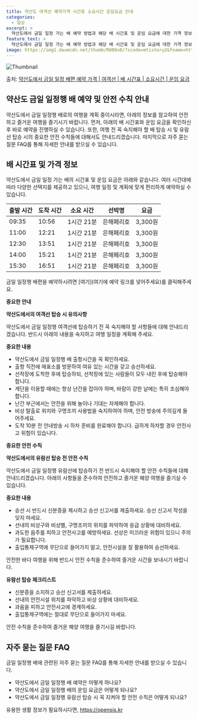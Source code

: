 ```yaml
---
title: 약산도 여객선 예약가격 시간표 소요시간 운임요금 안내
categories:
  - 일상
excerpt: >
  약산도에서 금일 일정 가는 배 예약 방법과 해당 배 시간표 및 운임 요금에 대한 가격 정보를 안내 드리겠습니다. 안전하고 재밋는 금일 일정행 여행을 위해 아래 정보 참고하시기 바랍니다. 금일 일정행 배편 예약하기 👈 클릭약산도에서 금일 일정행 배 시간표출발 시간도착 시간소요 시간선박명요금09:3510:561시간 21분은해페리호3,300원11:0012:211시간 21분은해페리호3,300원12:3013:511시간 21분은해페리호3,300원14:0015:211시간 21분은해페리호3,300원15:3016:511시간 21분은해페리호3,300원금일 일정행 배편 예약하기 👈 클릭약산도에서의 여객선 탑승 시 유의해야 할 사항약산도에서 금일 일정행 여객선에 탑승하기 전 꼭 숙지해야 할 사항들에 대해 알아봅시다. 중요한 ..
feature_text: >
  약산도에서 금일 일정 가는 배 예약 방법과 해당 배 시간표 및 운임 요금에 대한 가격 정보를 안내 드리겠습니다. 안전하고 재밋는 금일 일정행 여행을 위해 아래 정보 참고하시기 바랍니다. 금일 일정행 배편 예약하기 👈 클릭약산도에서 금일 일정행 배 시간표출발 시간도착 시간소요 시간선박명요금09:3510:561시간 21분은해페리호3,300원11:0012:211시간 21분은해페리호3,300원12:3013:511시간 21분은해페리호3,300원14:0015:211시간 21분은해페리호3,300원15:3016:511시간 21분은해페리호3,300원금일 일정행 배편 예약하기 👈 클릭약산도에서의 여객선 탑승 시 유의해야 할 사항약산도에서 금일 일정행 여객선에 탑승하기 전 꼭 숙지해야 할 사항들에 대해 알아봅시다. 중요한 ..
image: https://img1.daumcdn.net/thumb/R800x0/?scode=mtistory2&fname=https%3A%2F%2Fblog.kakaocdn.net%2Fdn%2FuRcv5%2FbtsHBTeqqat%2Fx4ZAfNdQ78BQvbUlkPlBP0%2Fimg.webp
---
```


![Thumbnail](https://img1.daumcdn.net/thumb/R800x0/?scode=mtistory2&fname=https%3A%2F%2Fblog.kakaocdn.net%2Fdn%2FuRcv5%2FbtsHBTeqqat%2Fx4ZAfNdQ78BQvbUlkPlBP0%2Fimg.webp)

<p>출처: <a href="https://opensis.kr/entry/%EC%95%BD%EC%82%B0%EB%8F%84%EC%97%90%EC%84%9C-%EA%B8%88%EC%9D%BC-%EC%9D%BC%EC%A0%95-%EB%B0%B0%ED%8E%B8-%EC%98%88%EC%95%BD-%EA%B0%80%EA%B2%A9-%EC%97%AC%EA%B0%9D%EC%84%A0-%EB%B0%B0-%EC%8B%9C%EA%B0%84%ED%91%9C-%EC%86%8C%EC%9A%94%EC%8B%9C%EA%B0%84-%EC%9A%B4%EC%9E%84-%EC%9A%94%EA%B8%88" rel="dofollow">약산도에서 금일 일정 배편 예약 가격 | 여객선 | 배 시간표 | 소요시간 | 운임 요금</a> </p>

## 약산도 금일 일정행 배 예약 및 안전 수칙 안내



약산도에서 금일 일정행 배로의 여행을 계획 중이시라면, 아래의 정보를 참고하여 안전하고 즐거운 여행을 즐기시기 바랍니다. 먼저, 아래의 배
시간표와 운임 요금을 확인하신 후 바로 예약을 진행하실 수 있습니다. 또한, 여행 전 꼭 숙지해야 할 배 탑승 시 및 유람선 탑승 시의
중요한 안전 수칙들에 대해서도 안내드리겠습니다. 마지막으로 자주 묻는 질문 FAQ를 통해 자세한 안내를 받으실 수 있습니다.

## 배 시간표 및 가격 정보

약산도에서 금일 일정 가는 배의 시간표 및 운임 요금은 아래와 같습니다. 여러 시간대에 따라 다양한 선택지를 제공하고 있으니, 여행 일정 및
계획에 맞게 편리하게 예약하실 수 있습니다.

출발 시간 | 도착 시간 | 소요 시간 | 선박명 | 요금  
---|---|---|---|---  
09:35 | 10:56 | 1시간 21분 | 은해페리호 | 3,300원  
11:00 | 12:21 | 1시간 21분 | 은해페리호 | 3,300원  
12:30 | 13:51 | 1시간 21분 | 은해페리호 | 3,300원  
14:00 | 15:21 | 1시간 21분 | 은해페리호 | 3,300원  
15:30 | 16:51 | 1시간 21분 | 은해페리호 | 3,300원  
  
금일 일정행 배편을 예약하시려면 [여기](여기에 예약 링크를 넣어주세요)를 클릭해주세요.

**중요한 안내**

**약산도에서의 여객선 탑승 시 유의사항**

약산도에서 금일 일정행 여객선에 탑승하기 전 꼭 숙지해야 할 사항들에 대해 안내드리겠습니다. 반드시 아래의 내용을 숙지하고 여행 일정을
계획해 주세요.

**중요한 내용**

  * 약산도에서 금일 일정행 배 출항시간을 꼭 확인하세요.
  * 출항 직전에 매표소를 방문하여 여유 있는 시간을 갖고 승선하세요.
  * 선착장에 도착한 후에 탑승하되, 선착장에 있는 사람들이 모두 내린 후에 탑승해야 합니다.
  * 계단을 이용할 때에는 항상 난간을 잡아야 하며, 바람이 강한 날에는 특히 조심해야 합니다.
  * 난간 부근에서는 안전을 위해 놀이나 기대는 자제해야 합니다.
  * 비상 탈출로 위치와 구명조끼 사용법을 숙지하여야 하며, 안전 방송에 주의깊게 들어주세요.
  * 도착 10분 전 안내방송 시 하차 준비를 완료해야 합니다. 급하게 하차할 경우 안전사고 위험이 있습니다.

**중요한 안전 수칙**

**약산도에서의 유람선 탑승 전 안전 수칙**

약산도에서 금일 일정행 유람선에 탑승하기 전 반드시 숙지해야 할 안전 수칙들에 대해 안내드리겠습니다. 아래의 사항들을 준수하여 안전하고
즐거운 해양 여행을 즐기실 수 있습니다.

**중요한 내용**

  * 승선 시 반드시 신분증을 제시하고 승선 신고서를 제출하세요. 승선 신고서 작성을 잊지 마세요.
  * 선내의 비상구와 비상벨, 구명조끼의 위치를 파악하여 응급 상황에 대비하세요.
  * 과도한 음주를 피하고 안전사고를 예방하세요. 선상은 미끄러운 위험이 있으니 주의가 필요합니다.
  * 출입통제구역에 무단으로 들어가지 말고, 안전시설을 잘 활용하여 승선하세요.

안전한 바다 여행을 위해 반드시 안전 수칙을 준수하여 즐거운 시간을 보내시기 바랍니다.

**유람선 탑승 체크리스트**

  * 신분증을 소지하고 승선 신고서를 제출하세요.
  * 선내의 안전시설 위치를 파악하고 비상 상황에 대비하세요.
  * 과음을 피하고 안전사고에 경계하세요.
  * 출입통제구역에는 절대로 무단으로 들어가지 마세요.

안전 수칙을 준수하여 즐거운 해양 여행을 즐기시길 바랍니다.

## 자주 묻는 질문 FAQ

금일 일정행 배에 관련된 자주 묻는 질문 FAQ를 통해 자세한 안내를 받으실 수 있습니다.

  * 약산도에서 금일 일정행 배 예약은 어떻게 하나요?
  * 약산도에서 금일 일정행 배의 운임 요금은 어떻게 되나요?
  * 약산도에서 금일 일정행 유람선 탑승 시 꼭 지켜야 할 안전 수칙은 어떻게 되나요?



 

유용한 생활 정보가 필요하시다면, <a href="https://opensis.kr" rel="dofollow">https://opensis.kr</a>


